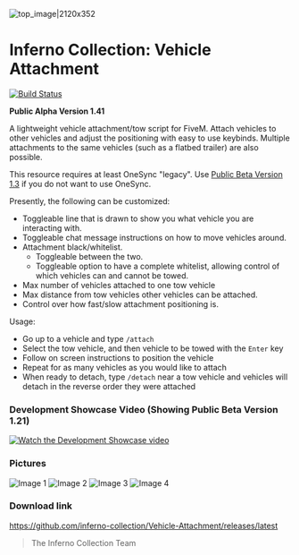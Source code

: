 ![top_image|2120x352](https://i.imgur.com/eydEeF0.jpg) 
# Inferno Collection: Vehicle Attachment
[![Build Status](https://travis-ci.com/inferno-collection/Vehicle-Attachment.svg?branch=feature/1.4-alpha)](https://travis-ci.com/inferno-collection/Vehicle-Attachment)

__Public Alpha Version 1.41__

A lightweight vehicle attachment/tow script for FiveM. Attach vehicles to other vehicles and adjust the positioning with easy to use keybinds. Multiple attachments to the same vehicles (such as a flatbed trailer) are also possible.

This resource requires at least OneSync \"legacy\". Use [Public Beta Version 1.3](https://github.com/inferno-collection/Vehicle-Attachment/releases/tag/v1.3-beta) if you do not want to use OneSync.

Presently, the following can be customized:
- Toggleable line that is drawn to show you what vehicle you are interacting with.
- Toggleable chat message instructions on how to move vehicles around.
- Attachment black/whitelist.
    - Toggleable between the two.
    - Toggleable option to have a complete whitelist, allowing control of which vehicles can and cannot be towed.
- Max number of vehicles attached to one tow vehicle
- Max distance from tow vehicles other vehicles can be attached.
- Control over how fast/slow attachment positioning is.

Usage:
- Go up to a vehicle and type `/attach`
- Select the tow vehicle, and then vehicle to be towed with the `Enter` key
- Follow on screen instructions to position the vehicle
- Repeat for as many vehicles as you would like to attach
- When ready to detach, type `/detach` near a tow vehicle and vehicles will detach in the reverse order they were attached

### Development Showcase Video (Showing Public Beta Version 1.21)
[![Watch the Development Showcase video](https://i.imgur.com/UWV9iOP.jpg)](https://www.youtube.com/watch?v=OnFhgwFtUKw)

### Pictures
![Image 1](https://i.imgur.com/UWV9iOP.jpg)
![Image 2](https://i.imgur.com/mdpQ1Uw.jpg)
![Image 3](https://i.imgur.com/O28IObd.jpg)
![Image 4](https://i.ibb.co/zxXwSkj/SPOILER-unknown.png)

### Download link
https://github.com/inferno-collection/Vehicle-Attachment/releases/latest

> The Inferno Collection Team